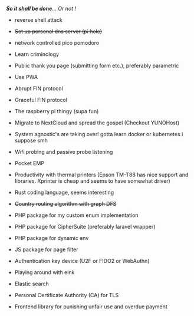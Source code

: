  _**So it shall be done**... Or not !_
 
 
 - reverse shell attack
 - ~~Set up personal dns server (pi hole)~~
 - network controlled pico pomodoro
 - Learn criminology
 - Public thank you page (submitting form etc.), preferably parametric
 - Use PWA 
 - Abrupt FIN protocol
 - Graceful FIN protocol
 - The raspberry pi thingy (supa fun)
 - Migrate to NextCloud and spread the gospel (Checkout YUNOHost)
 - System agnostic's are taking over! gotta learn docker or kubernetes i suppose smh
 - Wifi probing and passive probe listening
 - Pocket EMP
 - Productivity with thermal printers (Epson TM-T88 has nice support and libraries. Xprinter is cheap and seems to have somewhat driver)
 - Rust coding language, seems interesting
 - ~~Country routing algorithm with graph DFS~~
 - PHP package for my custom enum implementation
 - PHP package for CipherSuite (preferably laravel wrapper)
 - PHP package for dynamic env
 - JS package for page filter

 - Authentication key device (U2F or FIDO2 or WebAuthn)
 - Playing around with eink 
 - Elastic search


 - Personal Certificate Authority (CA) for TLS


 - Frontend library for punishing unfair use and overdue payment
